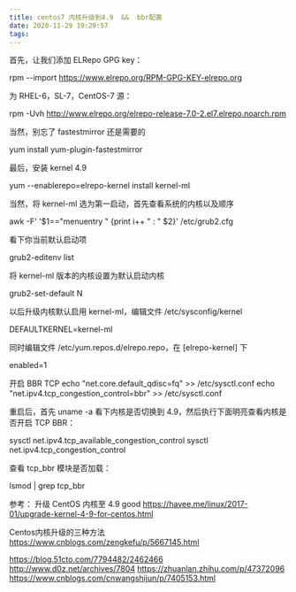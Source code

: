 ```yaml
---
title: centos7 内核升级到4.9  &&  bbr配置
date: 2020-11-29 19:29:57
tags:
---
```


<p hidden></p>
<!-- more -->

首先，让我们添加 ELRepo GPG key：

rpm --import https://www.elrepo.org/RPM-GPG-KEY-elrepo.org

为 RHEL-6，SL-7，CentOS-7 源：

rpm -Uvh http://www.elrepo.org/elrepo-release-7.0-2.el7.elrepo.noarch.rpm

当然，别忘了 fastestmirror 还是需要的

yum install yum-plugin-fastestmirror

最后，安装 kernel 4.9

yum --enablerepo=elrepo-kernel install kernel-ml

当然，将 kernel-ml 选为第一启动，首先查看系统的内核以及顺序

awk -F\' '$1=="menuentry " {print i++ " : " $2}' /etc/grub2.cfg



看下你当前默认启动项

grub2-editenv list


将 kernel-ml 版本的内核设置为默认启动内核

grub2-set-default N



以后升级内核默认启用 kernel-ml，编辑文件 /etc/sysconfig/kernel

DEFAULTKERNEL=kernel-ml

同时编辑文件 /etc/yum.repos.d/elrepo.repo，在 [elrepo-kernel] 下   

enabled=1
                  

开启 BBR TCP
echo "net.core.default_qdisc=fq" >> /etc/sysctl.conf
echo "net.ipv4.tcp_congestion_control=bbr" >> /etc/sysctl.conf



重启后，首先 uname -a 看下内核是否切换到 4.9，然后执行下面明亮查看内核是否开启 TCP BBR：

sysctl net.ipv4.tcp_available_congestion_control
sysctl net.ipv4.tcp_congestion_control

查看 tcp_bbr 模块是否加载：

lsmod | grep tcp_bbr


参考：
升级 CentOS 内核至 4.9 good
https://havee.me/linux/2017-01/upgrade-kernel-4-9-for-centos.html

Centos内核升级的三种方法
https://www.cnblogs.com/zengkefu/p/5667145.html

https://blog.51cto.com/7794482/2462466
http://www.d0z.net/archives/7804
https://zhuanlan.zhihu.com/p/47372096
https://www.cnblogs.com/cnwangshijun/p/7405153.html


